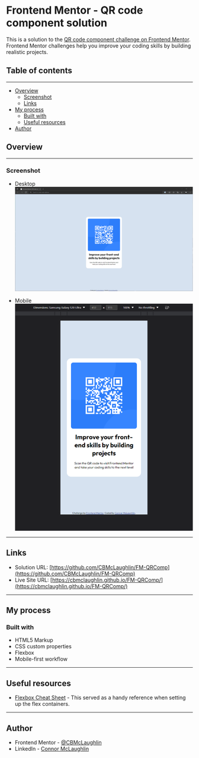 # Frontend Mentor - QR code component solution

This is a solution to the [QR code component challenge on Frontend Mentor](https://www.frontendmentor.io/challenges/qr-code-component-iux_sIO_H). Frontend Mentor challenges help you improve your coding skills by building realistic projects. 

## Table of contents
---
- [Overview](#overview)
  - [Screenshot](#screenshot)
  - [Links](#links)
- [My process](#my-process)
  - [Built with](#built-with)
  - [Useful resources](#useful-resources)
- [Author](#author)

## Overview
---
### Screenshot
- Desktop
![Desktop](./images/Desktop-Image.png)

- Mobile
![Mobile](./images/Mobile-Image.png)

---
## Links

- Solution URL: [https://github.com/CBMcLaughlin/FM-QRComp](https://github.com/CBMcLaughlin/FM-QRComp)
- Live Site URL: [https://cbmclaughlin.github.io/FM-QRComp/](https://cbmclaughlin.github.io/FM-QRComp/)
---
## My process

### Built with

- HTML5 Markup
- CSS custom properties
- Flexbox
- Mobile-first workflow
---
## Useful resources

- [Flexbox Cheat Sheet](https://css-tricks.com/snippets/css/a-guide-to-flexbox/) - This served as a handy reference when setting up the flex containers.
---
## Author

- Frontend Mentor - [@CBMcLaughlin](https://www.frontendmentor.io/profile/CBMcLaughlin)
- LinkedIn - [Connor McLaughlin](https://www.linkedin.com/in/connor-mclaughlin-3b89a4183/)

